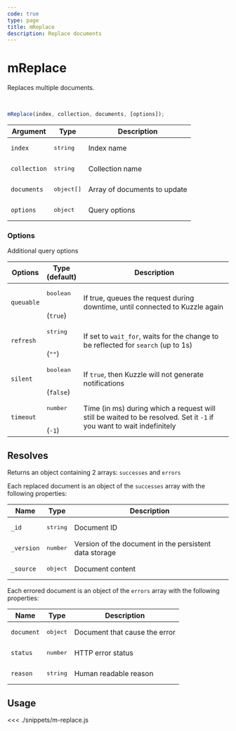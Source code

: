 ```yaml
---
code: true
type: page
title: mReplace
description: Replace documents
---
```


# mReplace

Replaces multiple documents.

<br/>

```js
mReplace(index, collection, documents, [options]);
```

| Argument     | Type                | Description                  |
| ------------ | ------------------- | ---------------------------- |
| `index`      | <pre>string</pre>   | Index name                   |
| `collection` | <pre>string</pre>   | Collection name              |
| `documents`  | <pre>object[]</pre> | Array of documents to update |
| `options`    | <pre>object</pre>   | Query options                |

### Options

Additional query options

| Options    | Type<br/>(default)               | Description                                                                                                           |
| ---------- | -------------------------------- | --------------------------------------------------------------------------------------------------------------------- |
| `queuable` | <pre>boolean</pre><br/>(`true`)  | If true, queues the request during downtime, until connected to Kuzzle again                                          |
| `refresh`  | <pre>string</pre><br/>(`""`)     | If set to `wait_for`, waits for the change to be reflected for `search` (up to 1s)                                    |
| `silent`   | <pre>boolean</pre><br/>(`false`) | If `true`, then Kuzzle will not generate notifications <SinceBadge version="7.5.3"/>                                  |
| `timeout`  | <pre>number</pre><br/>(`-1`)     | Time (in ms) during which a request will still be waited to be resolved. Set it `-1` if you want to wait indefinitely |

## Resolves

Returns an object containing 2 arrays: `successes` and `errors`

Each replaced document is an object of the `successes` array with the following properties:

| Name       | Type              | Description                                            |
| ---------- | ----------------- | ------------------------------------------------------ |
| `_id`      | <pre>string</pre> | Document ID                                            |
| `_version` | <pre>number</pre> | Version of the document in the persistent data storage |
| `_source`  | <pre>object</pre> | Document content                                       |

Each errored document is an object of the `errors` array with the following properties:

| Name       | Type              | Description                   |
| ---------- | ----------------- | ----------------------------- |
| `document` | <pre>object</pre> | Document that cause the error |
| `status`   | <pre>number</pre> | HTTP error status             |
| `reason`   | <pre>string</pre> | Human readable reason         |

## Usage

<<< ./snippets/m-replace.js
